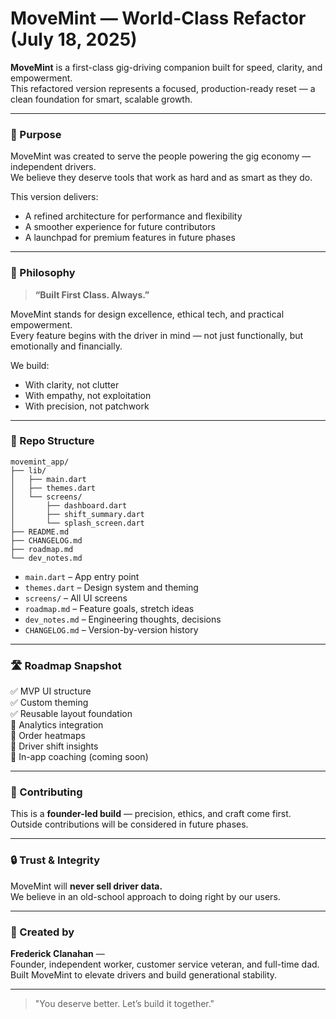 
# MoveMint — World-Class Refactor (July 18, 2025)

**MoveMint** is a first-class gig-driving companion built for speed, clarity, and empowerment.  
This refactored version represents a focused, production-ready reset — a clean foundation for smart, scalable growth.

---

### 🚀 Purpose

MoveMint was created to serve the people powering the gig economy — independent drivers.  
We believe they deserve tools that work as hard and as smart as they do.

This version delivers:
- A refined architecture for performance and flexibility
- A smoother experience for future contributors
- A launchpad for premium features in future phases

---

### 🧠 Philosophy

> **“Built First Class. Always.”**

MoveMint stands for design excellence, ethical tech, and practical empowerment.  
Every feature begins with the driver in mind — not just functionally, but emotionally and financially.

We build:
- With clarity, not clutter  
- With empathy, not exploitation  
- With precision, not patchwork

---

### 🧱 Repo Structure

```
movemint_app/
├── lib/
│   ├── main.dart
│   ├── themes.dart
│   └── screens/
│       ├── dashboard.dart
│       ├── shift_summary.dart
│       └── splash_screen.dart
├── README.md
├── CHANGELOG.md
├── roadmap.md
└── dev_notes.md
```

- `main.dart` – App entry point  
- `themes.dart` – Design system and theming  
- `screens/` – All UI screens  
- `roadmap.md` – Feature goals, stretch ideas  
- `dev_notes.md` – Engineering thoughts, decisions  
- `CHANGELOG.md` – Version-by-version history  

---

### 🛣 Roadmap Snapshot

✅ MVP UI structure  
✅ Custom theming  
✅ Reusable layout foundation  
🚧 Analytics integration  
🚧 Order heatmaps  
🚧 Driver shift insights  
🚧 In-app coaching (coming soon)  

---

### 🤝 Contributing

This is a **founder-led build** — precision, ethics, and craft come first.  
Outside contributions will be considered in future phases.

---

### 🔒 Trust & Integrity

MoveMint will **never sell driver data.**  
We believe in an old-school approach to doing right by our users.

---

### 👋 Created by

**Frederick Clanahan** —  
Founder, independent worker, customer service veteran, and full-time dad.  
Built MoveMint to elevate drivers and build generational stability.

---

> "You deserve better. Let’s build it together."
